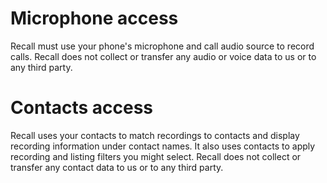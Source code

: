 # Microphone access

Recall must use your phone's microphone and call audio source to record calls. Recall does not collect or transfer any audio or voice data to us or to any third party.

# Contacts access

Recall uses your contacts to match recordings to contacts and display recording information under contact names. It also uses contacts to apply recording and listing filters you might select. Recall does not collect or transfer any contact data to us or to any third party.
